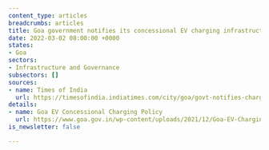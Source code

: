 ```yaml
---
content_type: articles
breadcrumbs: articles
title: Goa government notifies its concessional EV charging infrastructure policy
date: 2022-03-02 08:00:00 +0000
states:
- Goa
sectors:
- Infrastructure and Governance
subsectors: []
sources:
- name: Times of India
  url: https://timesofindia.indiatimes.com/city/goa/govt-notifies-charging-infra-policy-for-electric-vehicles/articleshow/89858617.cms
details:
- name: Goa EV Concessional Charging Policy
  url: https://www.goa.gov.in/wp-content/uploads/2021/12/Goa-EV-Charging-Infrastructure-Policy.pdf
is_newsletter: false

---
```

